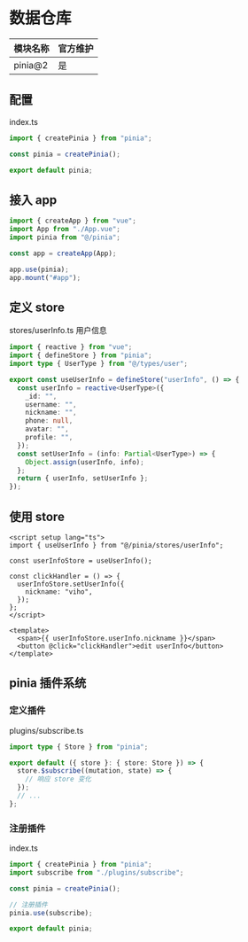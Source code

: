 # 数据仓库

| 模块名称 | 官方维护 |
| -------- | -------- |
| pinia@2  | 是       |

## 配置

index.ts

```ts
import { createPinia } from "pinia";

const pinia = createPinia();

export default pinia;
```

## 接入 app

```ts
import { createApp } from "vue";
import App from "./App.vue";
import pinia from "@/pinia";

const app = createApp(App);

app.use(pinia);
app.mount("#app");
```

## 定义 store

stores/userInfo.ts 用户信息

```ts
import { reactive } from "vue";
import { defineStore } from "pinia";
import type { UserType } from "@/types/user";

export const useUserInfo = defineStore("userInfo", () => {
  const userInfo = reactive<UserType>({
    _id: "",
    username: "",
    nickname: "",
    phone: null,
    avatar: "",
    profile: "",
  });
  const setUserInfo = (info: Partial<UserType>) => {
    Object.assign(userInfo, info);
  };
  return { userInfo, setUserInfo };
});
```

## 使用 store

```vue
<script setup lang="ts">
import { useUserInfo } from "@/pinia/stores/userInfo";

const userInfoStore = useUserInfo();

const clickHandler = () => {
  userInfoStore.setUserInfo({
    nickname: "viho",
  });
};
</script>

<template>
  <span>{{ userInfoStore.userInfo.nickname }}</span>
  <button @click="clickHandler">edit userInfo</button>
</template>
```

## pinia 插件系统

### 定义插件

plugins/subscribe.ts

```ts
import type { Store } from "pinia";

export default ({ store }: { store: Store }) => {
  store.$subscribe((mutation, state) => {
    // 响应 store 变化
  });
  // ...
};
```

### 注册插件

index.ts

```ts
import { createPinia } from "pinia";
import subscribe from "./plugins/subscribe";

const pinia = createPinia();

// 注册插件
pinia.use(subscribe);

export default pinia;
```
